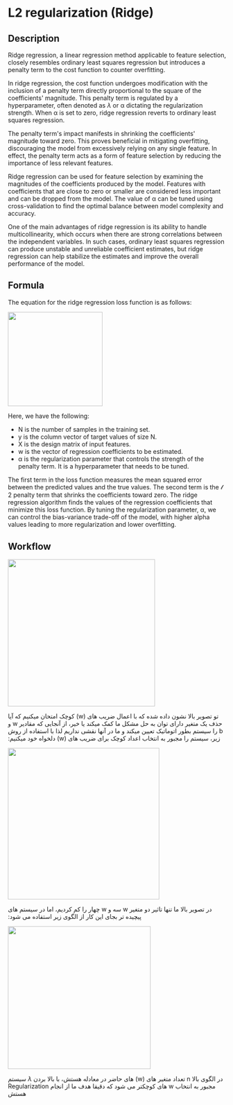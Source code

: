 # L2 regularization (Ridge)

## Description

Ridge regression, a linear regression method applicable to feature selection, closely resembles ordinary least squares regression but introduces a penalty term to the cost function to counter overfitting.

In ridge regression, the cost function undergoes modification with the inclusion of a penalty term directly proportional to the square of the coefficients' magnitude. This penalty term is regulated by a hyperparameter, often denoted as $\lambda$ or α dictating the regularization strength. When α is set to zero, ridge regression reverts to ordinary least squares regression.

The penalty term's impact manifests in shrinking the coefficients' magnitude toward zero. This proves beneficial in mitigating overfitting, discouraging the model from excessively relying on any single feature. In effect, the penalty term acts as a form of feature selection by reducing the importance of less relevant features.

Ridge regression can be used for feature selection by examining the magnitudes of the coefficients produced by the model. Features with coefficients that are close to zero or smaller are considered less important and can be dropped from the model. The value of α can be tuned using cross-validation to find the optimal balance between model complexity and accuracy.

One of the main advantages of ridge regression is its ability to handle multicollinearity, which occurs when there are strong correlations between the independent variables. In such cases, ordinary least squares regression can produce unstable and unreliable coefficient estimates, but ridge regression can help stabilize the estimates and improve the overall performance of the model.

## Formula

The equation for the ridge regression loss function is as follows:

<img src="image1.png" style="width:2.26563in" />

Here, we have the following:

- N is the number of samples in the training set.
- y is the column vector of target values of size N.
- X is the design matrix of input features.
- w is the vector of regression coefficients to be estimated.
- α is the regularization parameter that controls the strength of the penalty term. It is a hyperparameter that needs to be tuned.

The first term in the loss function measures the mean squared error between the predicted values and the true values. The second term is the 𝓁 2 penalty term that shrinks the coefficients toward zero. The ridge regression algorithm finds the values of the regression coefficients that minimize this loss function. By tuning the regularization parameter, α, we can control the bias-variance trade-off of the model, with higher alpha values leading to more regularization and lower overfitting.

## Workflow

<img src="image4.png" style="width:3.5293in" />

<span dir="rtl">تو تصویر بالا نشون داده شده که با اعمال ضریب های (w) کوچک امتحان میکنیم که آیا حذف یک متغیر دارای توان به حل مشکل ما کمک میکند یا خیر، از آنجایی که مقادیر w و b را سیستم بطور اتوماتیک تعیین میکند و ما در آنها نقشی نداریم لذا با استفاده از روش زیر، سیستم را مجبور به انتخاب اعداد کوچک برای ضریب های (w) دلخواه خود میکنیم:</span>

<img src="image3.png" style="width:3.63959in" />

<span dir="rtl"> در تصویر بالا ما تنها تاثیر دو متغیر w سه و w چهار را کم کردیم، اما در سیستم های پیچیده تر بجای این کار از الگوی زیر استفاده می شود:</span>

<img src="image2.png" style="width:3.42707in" />

<span dir="rtl">در الگوی بالا n تعداد متغیر های (w) های حاضر در معادله هستش، با بالا بردن $\lambda$ سیستم مجبور به انتخاب w های کوچکتر می شود که دقیقا هدف ما از انجام Regularization هستش</span>
